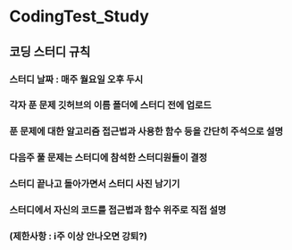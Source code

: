 # CodingTest_Study

## 코딩 스터디 규칙

### 스터디 날짜 : 매주 월요일 오후 두시

### 각자 푼 문제 깃허브의 이름 폴더에 스터디 전에 업로드

### 푼 문제에 대한 알고리즘 접근법과 사용한 함수 등을 간단히 주석으로 설명

### 다음주 풀 문제는 스터디에 참석한 스터디원들이 결정

### 스터디 끝나고 돌아가면서 스터디 사진 남기기

### 스터디에서 자신의 코드를 접근법과 함수 위주로 직접 설명

### (제한사항 : ℹ️주 이상 안나오면 강퇴?)
